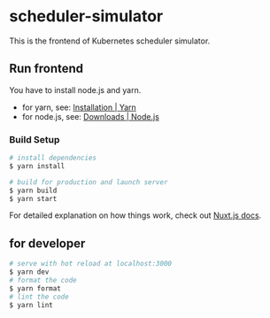 # scheduler-simulator

This is the frontend of Kubernetes scheduler simulator.

## Run frontend

You have to install node.js and yarn.

- for yarn, see: [Installation | Yarn](https://classic.yarnpkg.com/en/docs/install/#mac-stable)
- for node.js, see: [Downloads | Node.js](https://nodejs.org/en/download/)

### Build Setup

```bash
# install dependencies
$ yarn install

# build for production and launch server
$ yarn build
$ yarn start
```

For detailed explanation on how things work, check out [Nuxt.js docs](https://nuxtjs.org).

## for developer

```bash
# serve with hot reload at localhost:3000
$ yarn dev
# format the code
$ yarn format
# lint the code
$ yarn lint
```
